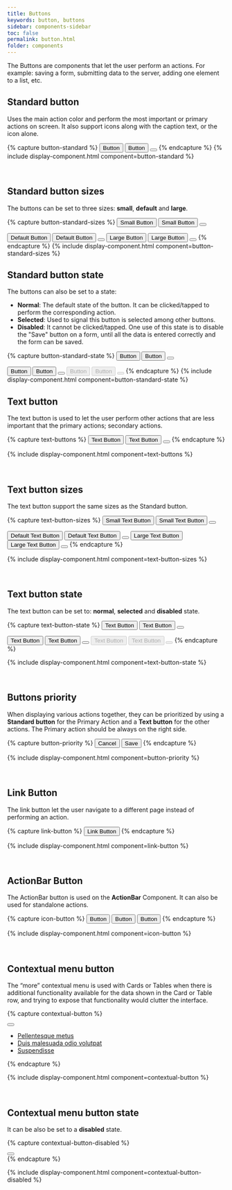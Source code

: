 ```yaml
---
title: Buttons
keywords: button, buttons
sidebar: components-sidebar
toc: false
permalink: button.html
folder: components
---
```


The Buttons are components that let the user perform an actions. For example: saving a form, submitting data to the server, adding one element to a list, etc.

## Standard button
Uses the main action color and perform the most important or primary actions on screen. It also support icons along with the caption text, or the icon alone.

{% capture button-standard %}
<button class="tn-button">
    Button
</button>
<button class="tn-button">
    <span class="tn-icon tn-icon--checkedlg tn-icon--medium" role="presentation"></span>
    Button
</button>
<button class="tn-button tn-button--icon" aria-label="BUTTON_LABEL">
    <span class="tn-icon tn-icon--checkedlg tn-icon--medium" role="presentation"></span>
</button>
{% endcapture %}
{% include display-component.html component=button-standard %}

<br/>

## Standard button sizes
The buttons can be set to three sizes: **small**, **default** and **large**.

{% capture button-standard-sizes %}
<button class="tn-button tn-button--small">
    Small Button
</button>
<button class="tn-button tn-button--small">
    <span class="tn-icon tn-icon--checkedlg tn-icon--small" role="presentation"></span>
    Small Button
</button>
<button class="tn-button tn-button--icon tn-button--small" aria-label="BUTTON_LABEL">
    <span class="tn-icon tn-icon--checkedlg tn-icon--small" role="presentation"></span>
</button>

<button class="tn-button">
    Default Button
</button>
<button class="tn-button">
    <span class="tn-icon tn-icon--checkedlg tn-icon--medium" role="presentation"></span>
    Default Button
</button>
<button class="tn-button tn-button--icon" aria-label="BUTTON_LABEL">
    <span class="tn-icon tn-icon--checkedlg tn-icon--medium" role="presentation"></span>
</button>

<button class="tn-button tn-button--large">
    Large Button
</button>
<button class="tn-button tn-button--large">
    <span class="tn-icon tn-icon--checkedlg tn-icon--large" role="presentation"></span>
    Large Button
</button>
<button class="tn-button tn-button--icon tn-button--large" aria-label="BUTTON_LABEL">
    <span class="tn-icon tn-icon--checkedlg tn-icon--large" role="presentation"></span>
</button>
{% endcapture %}
{% include display-component.html component=button-standard-sizes %}

<br/>

## Standard button state
The buttons can also be set to a state:

* **Normal**: The default state of the button. It can be clicked/tapped to perform the corresponding action.
* **Selected**: Used to signal this button is selected among other buttons.
* **Disabled**: It cannot be clicked/tapped. One use of this state is to disable the "Save" button on a form, until all the data is entered correctly and the form can be saved.

{% capture button-standard-state %}
<button class="tn-button">
    Button
</button>
<button class="tn-button">
    <span class="tn-icon tn-icon--checkedlg tn-icon--medium" role="presentation"></span>
    Button
</button>
<button class="tn-button tn-button--icon" aria-label="BUTTON_LABEL">
    <span class="tn-icon tn-icon--checkedlg tn-icon--medium" role="presentation"></span>
</button>

<button class="tn-button" aria-selected="true">
    Button
</button>
<button class="tn-button" aria-selected="true">
    <span class="tn-icon tn-icon--checkedlg tn-icon--medium" role="presentation"></span>
    Button
</button>
<button class="tn-button tn-button--icon" aria-selected="true" aria-label="BUTTON_LABEL">
    <span class="tn-icon tn-icon--checkedlg tn-icon--medium" role="presentation"></span>
</button>

<button class="tn-button" aria-disabled="true" disabled>
    Button
</button>
<button class="tn-button" aria-disabled="true" disabled>
    <span class="tn-icon tn-icon--checkedlg tn-icon--medium" role="presentation"></span>
    Button
</button>
<button class="tn-button tn-button--icon" aria-disabled="true" disabled aria-label="BUTTON_LABEL">
    <span class="tn-icon tn-icon--checkedlg tn-icon--medium" role="presentation"></span>
</button>
{% endcapture %}
{% include display-component.html component=button-standard-state %}

<br>

## Text button
The text button is used to let the user perform other actions that are less important that the primary actions; secondary actions.

{% capture text-buttons %}
<button class="tn-button tn-button--text">
    Text Button
</button>
<button class="tn-button tn-button--text">
    <span class="tn-icon tn-icon--checkedlg tn-icon--medium" role="presentation"></span>
    Text Button
</button>
<button class="tn-button tn-button--text tn-button--icon">
    <span class="tn-icon tn-icon--checkedlg tn-icon--medium" role="presentation"></span>
</button>
{% endcapture %}

{% include display-component.html component=text-buttons %}

<br>

## Text button sizes
The text button support the same sizes as the Standard button.

{% capture text-button-sizes %}
<button class="tn-button tn-button--text tn-button--small">
    Small Text Button
</button>
<button class="tn-button tn-button--text tn-button--small">
    <span class="tn-icon tn-icon--checkedlg tn-icon--small" role="presentation"></span>
    Small Text Button
</button>
<button class="tn-button tn-button--text tn-button--icon tn-button--small" aria-label="BUTTON_LABEL">
    <span class="tn-icon tn-icon--checkedlg tn-icon--small" role="presentation"></span>
</button>

<button class="tn-button tn-button--text">
    Default Text Button
</button>
<button class="tn-button tn-button--text">
    <span class="tn-icon tn-icon--checkedlg tn-icon--medium" role="presentation"></span>
    Default Text Button
</button>
<button class="tn-button tn-button--text tn-button--icon" aria-label="BUTTON_LABEL">
    <span class="tn-icon tn-icon--checkedlg tn-icon--medium" role="presentation"></span>
</button>

<button class="tn-button tn-button--text tn-button--large">
    Large Text Button
</button>
<button class="tn-button tn-button--text tn-button--large">
    <span class="tn-icon tn-icon--checkedlg tn-icon--large" role="presentation"></span>
    Large Text Button
</button>
<button class="tn-button tn-button--text tn-button--icon tn-button--large" aria-label="BUTTON_LABEL">
    <span class="tn-icon tn-icon--checkedlg tn-icon--large" role="presentation"></span>
</button>
{% endcapture %}

{% include display-component.html component=text-button-sizes %}

<br>

## Text button state
The text button can be set to: **normal**, **selected** and **disabled** state.

{% capture text-button-state %}
<button class="tn-button tn-button--text">
    Text Button
</button>
<button class="tn-button tn-button--text">
    <span class="tn-icon tn-icon--checkedlg tn-icon--medium" role="presentation"></span>
    Text Button
</button>
<button class="tn-button tn-button--text tn-button--icon" aria-label="BUTTON_LABEL">
    <span class="tn-icon tn-icon--checkedlg tn-icon--medium" role="presentation"></span>
</button>

<button class="tn-button tn-button--text" aria-selected="true">
    Text Button
</button>
<button class="tn-button tn-button--text" aria-selected="true">
    <span class="tn-icon tn-icon--checkedlg tn-icon--medium" role="presentation"></span>
    Text Button
</button>
<button class="tn-button tn-button--text tn-button--icon" aria-selected="true" aria-label="BUTTON_LABEL">
    <span class="tn-icon tn-icon--checkedlg tn-icon--medium" role="presentation"></span>
</button>

<button class="tn-button tn-button--text" aria-disabled="true" disabled>
    Text Button
</button>
<button class="tn-button tn-button--text" aria-disabled="true" disabled>
    <span class="tn-icon tn-icon--checkedlg tn-icon--medium" role="presentation"></span>
    Text Button
</button>
<button class="tn-button tn-button--text tn-button--icon" aria-disabled="true" disabled aria-label="BUTTON_LABEL">
    <span class="tn-icon tn-icon--checkedlg tn-icon--medium" role="presentation"></span>
</button>
{% endcapture %}

{% include display-component.html component=text-button-state %}

<br/>

## Buttons priority
When displaying various actions together, they can be prioritized by using a **Standard button** for the Primary Action and a **Text button** for the other actions. The Primary action should be always on the right side.

{% capture button-priority %}
<button class="tn-button tn-button--text">
    Cancel
</button>
<button class="tn-button">
    Save
</button>
{% endcapture %}

{% include display-component.html component=button-priority %}

<br/>

## Link Button
The link button let the user navigate to a different page instead of performing an action.

{% capture link-button %}
<button class="tn-button tn-button--link">
    Link Button
</button>
{% endcapture %}

{% include display-component.html component=link-button %}

<br>

## ActionBar Button
The ActionBar button is used on the **ActionBar** Component. It can also be used for standalone actions.

{% capture icon-button %}
<button class="tn-button tn-button--text tn-button--action-bar">
    <span class="tn-icon tn-icon--checkedlg tn-icon--medium" role="presentation"></span>
    Button
</button>
<button class="tn-button tn-button--text tn-button--action-bar">
    <span class="tn-icon tn-icon--checkedlg tn-icon--medium" role="presentation"></span>
    Button
</button>
<button class="tn-button tn-button--action-bar">
    <span class="tn-icon tn-icon--checkedlg tn-icon--medium" role="presentation"></span>
    Button
</button>
{% endcapture %}

{% include display-component.html component=icon-button %}

<br>

## Contextual menu button
The “more” contextual menu is used with Cards or Tables when there is additional functionality available for the data shown in the Card or Table row, and trying to expose that functionality would clutter the interface.

{% capture contextual-button %}
<div class="tn-dropdown">
    <button class="tn-button tn-button--icon tn-button--text" aria-controls="nH3Yk786" aria-haspopup="true" aria-label="More">
        <span class="tn-icon tn-icon--more tn-icon--medium" role="presentation"></span>
    </button>
    <ul class="tn-dropdown__menu tn-contextual-menu" aria-hidden="true" id="nH3Yk786">
        <li><a href="#" class="tn-dropdown__item">Pellentesque metus</a></li>
        <li><a href="#" class="tn-dropdown__item">Duis malesuada odio volutpat</a></li>
        <li><a href="#" class="tn-dropdown__item">Suspendisse</a></li>
    </ul>
</div>
{% endcapture %}

{% include display-component.html component=contextual-button %}

<br/>


## Contextual menu button state
It can be also be set to a **disabled** state.

{% capture contextual-button-disabled %}
<div class="tn-dropdown">
    <button class="tn-button tn-button--icon tn-button--text is-disabled" aria-controls="V9HDS171" aria-haspopup="true" aria-label="More">
        <span class="tn-icon tn-icon--more tn-icon--medium" role="presentation"></span>
    </button>
</div>
{% endcapture %}

{% include display-component.html component=contextual-button-disabled %}
